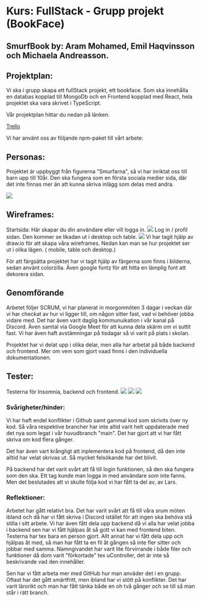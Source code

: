 # Kurs: FullStack - Grupp projekt (BookFace)

## SmurfBook by: Aram Mohamed, Emil Haqvinsson och Michaela Andreasson.

## Projektplan:

Vi ska i grupp skapa ett fullStack projekt, ett bookface. Som ska innehålla en databas kopplad till MongoDb och en
Frontend kopplad med React, hela projektet ska vara skrivet i TypeScript.

Vår projektplan hittar du nedan på länken.

[Trello]()

Vi har använt oss av följande npm-paket till vårt arbete:

## Personas:
Projektet är uppbyggt från figurerna "Smurfarna", så vi har inriktat oss till barn upp till 10år. Den ska fungera som en
första sociala medier sida, där det inte finnas mer än att kunna skriva inlägg som delas med andra.

![](imageDoc/personas.JPG)
## Wireframes:
Startsida: Här skapar du din användare eller vill logga in.
![](imageDoc/startview.JPG)
Log in / profil sidan. Den kommer se likadan ut i desktop och table.
![](imageDoc/login-profile.JPG)
Vi har tagit hjälp av draw.io för att skapa våra wireframes. Nedan kan man se hur projektet ser ut i olika lägen. (
mobile, table och desktop.)

För att färgsätta projektet har vi tagit hjälp av färgerna som finns i bilderna, sedan använt colorzilla. Även google
fontz för att hitta en lämplig font att dekorera sidan.

## Genomförande

Arbetet följer SCRUM, vi har planerat in morgonmöten 3 dagar i veckan där vi har checkat av hur vi ligger till, om någon
sitter fast, vad vi behöver jobba vidare med. Det har även varit daglig kommunuikation i vår kanal på Discord. Även
samtal via Google Meet för att kunna dela skärm om vi suttit fast. Vi har även haft avstämningar på tisdagar så vi varit
på plats i skolan.

Projektet har vi delat upp i olika delar, men alla har arbetat på både backend och frontend. Mer om vem som gjort vaad
finns i den individuella dokumentationen.

## Tester:

Testerna för Insomnia, backend och frontend.
![](imageDoc/userTestInsomnia.JPG)
![](imageDoc/testBackendUser.JPG)
![](imageDoc/testBackendMessage.JPG)

### Svårigheter/hinder:

Vi har haft endel konflikter i Github samt gammal kod som skrivits över ny kod. Så våra respektive brancher har inte
altid varit helt uppdaterade med det nya som legat i vår huvudbranch "main". Det har gjort att vi har fått skriva om kod
flera gånger.

Det har även vart krångligt att inplementera kod på frontend, då den inte alltid har velat skrivas ut. Så mycket
felsökande har det blivit.

På backend har det varit svårt att få till login funktionen, så den ska fungera som den ska. Ett tag kunde man logga in
med användare som inte fanns. Men det beslutades att vi skulle följa kod vi har fått ta del av, av Lars.

### Reflektioner:

Arbetet har gått relativt bra. Det har varit svårt att få till våra srum möten ibland och då har vi fått skriva i
Discord istället för att ingen ska behöva stå stilla i sitt arbete. Vi har även fått dela upp backend då vi alla har
velat jobba i backend sen har vi fått hjälpas åt så gott vi kan med frontend biten. Testerna har tex bara en person
gjort. Allt annat har vi fått dela upp och hjälpas åt med, så man har fått ta en fil åt gången så inte fler sitter och
jobbar med samma. Namngivandet har varit lite förvirrande i både filer och funktioner då dom varit "förkortade" tex
uController, det är inte så beskrivande vad den innehåller.

Sen har vi fått arbeta mer med GitHub hur man anväder det i en grupp. Oftast har det gått smärtfritt, men ibland har vi
stött på konflikter. Det har varit lärorikt och man har fått tänka både en oh två gånger och se till så man står i rätt
branch.